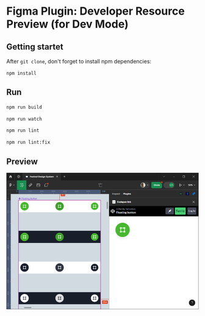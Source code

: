 # Figma Plugin: Developer Resource Preview (for Dev Mode)

## Getting startet

After `git clone`, don't forget to install npm dependencies:

```bash
npm install
```

## Run

```bash
npm run build
```

```bash
npm run watch
```


```bash
npm run lint
```

```bash
npm run lint:fix
```

## Preview

![preview](./preview.png)